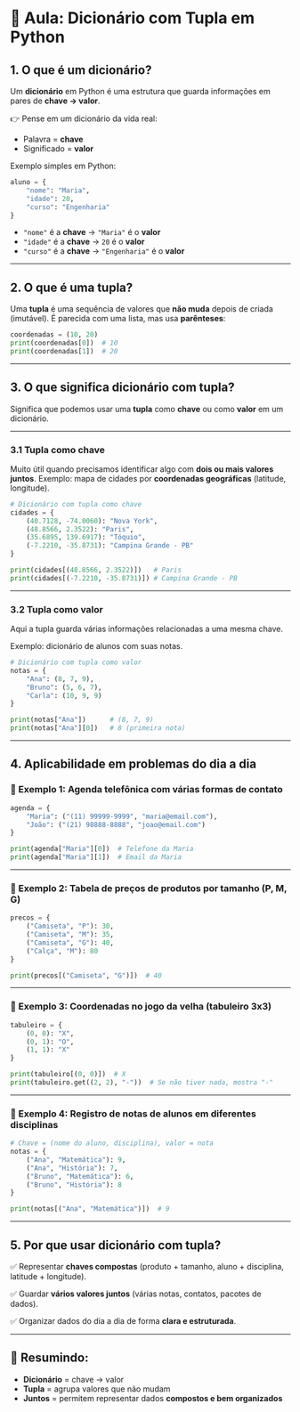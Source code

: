 # 📘 Aula: Dicionário com Tupla em Python

## 1. O que é um **dicionário**?

Um **dicionário** em Python é uma estrutura que guarda informações em pares de **chave → valor**.

👉 Pense em um dicionário da vida real:  
- Palavra = **chave**  
- Significado = **valor**

Exemplo simples em Python:  

```python
aluno = {
    "nome": "Maria",
    "idade": 20,
    "curso": "Engenharia"
}
````

* `"nome"` é a **chave** → `"Maria"` é o **valor**
* `"idade"` é a **chave** → `20` é o **valor**
* `"curso"` é a **chave** → `"Engenharia"` é o **valor**

---

## 2. O que é uma **tupla**?

Uma **tupla** é uma sequência de valores que **não muda** depois de criada (imutável).
É parecida com uma lista, mas usa **parênteses**:

```python
coordenadas = (10, 20)
print(coordenadas[0])  # 10
print(coordenadas[1])  # 20
```

---

## 3. O que significa **dicionário com tupla**?

Significa que podemos usar uma **tupla** como **chave** ou como **valor** em um dicionário.

---

### 3.1 Tupla como **chave**

Muito útil quando precisamos identificar algo com **dois ou mais valores juntos**.
Exemplo: mapa de cidades por **coordenadas geográficas** (latitude, longitude).

```python
# Dicionário com tupla como chave
cidades = {
    (40.7128, -74.0060): "Nova York",
    (48.8566, 2.3522): "Paris",
    (35.6895, 139.6917): "Tóquio",
    (-7.2210, -35.8731): "Campina Grande - PB"
}

print(cidades[(48.8566, 2.3522)])   # Paris
print(cidades[(-7.2210, -35.8731)]) # Campina Grande - PB
```

---

### 3.2 Tupla como **valor**

Aqui a tupla guarda várias informações relacionadas a uma mesma chave.

Exemplo: dicionário de alunos com suas notas.

```python
# Dicionário com tupla como valor
notas = {
    "Ana": (8, 7, 9),
    "Bruno": (5, 6, 7),
    "Carla": (10, 9, 9)
}

print(notas["Ana"])      # (8, 7, 9)
print(notas["Ana"][0])   # 8 (primeira nota)
```

---

## 4. Aplicabilidade em problemas do dia a dia

### 🔹 Exemplo 1: Agenda telefônica com várias formas de contato

```python
agenda = {
    "Maria": ("(11) 99999-9999", "maria@email.com"),
    "João": ("(21) 98888-8888", "joao@email.com")
}

print(agenda["Maria"][0])  # Telefone da Maria
print(agenda["Maria"][1])  # Email da Maria
```

---

### 🔹 Exemplo 2: Tabela de preços de produtos por tamanho (P, M, G)

```python
precos = {
    ("Camiseta", "P"): 30,
    ("Camiseta", "M"): 35,
    ("Camiseta", "G"): 40,
    ("Calça", "M"): 80
}

print(precos[("Camiseta", "G")])  # 40
```

---

### 🔹 Exemplo 3: Coordenadas no jogo da velha (tabuleiro 3x3)

```python
tabuleiro = {
    (0, 0): "X",
    (0, 1): "O",
    (1, 1): "X"
}

print(tabuleiro[(0, 0)])  # X
print(tabuleiro.get((2, 2), "-"))  # Se não tiver nada, mostra "-"
```

---

### 🔹 Exemplo 4: Registro de notas de alunos em diferentes disciplinas

```python
# Chave = (nome do aluno, disciplina), valor = nota
notas = {
    ("Ana", "Matemática"): 9,
    ("Ana", "História"): 7,
    ("Bruno", "Matemática"): 6,
    ("Bruno", "História"): 8
}

print(notas[("Ana", "Matemática")])  # 9
```

---

## 5. Por que usar **dicionário com tupla**?

✅ Representar **chaves compostas** (produto + tamanho, aluno + disciplina, latitude + longitude).

✅ Guardar **vários valores juntos** (várias notas, contatos, pacotes de dados).

✅ Organizar dados do dia a dia de forma **clara e estruturada**.

---

## 📝 Resumindo:

* **Dicionário** = chave → valor
* **Tupla** = agrupa valores que não mudam
* **Juntos** = permitem representar dados **compostos e bem organizados**

